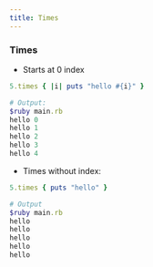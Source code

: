 ```yaml
---
title: Times
---
```


### Times
- Starts at 0 index

```rb
5.times { |i| puts "hello #{i}" }

# Output:
$ruby main.rb
hello 0
hello 1
hello 2
hello 3
hello 4
```

- Times without index:

```rb
5.times { puts "hello" }

# Output
$ruby main.rb
hello
hello
hello
hello
hello
```
